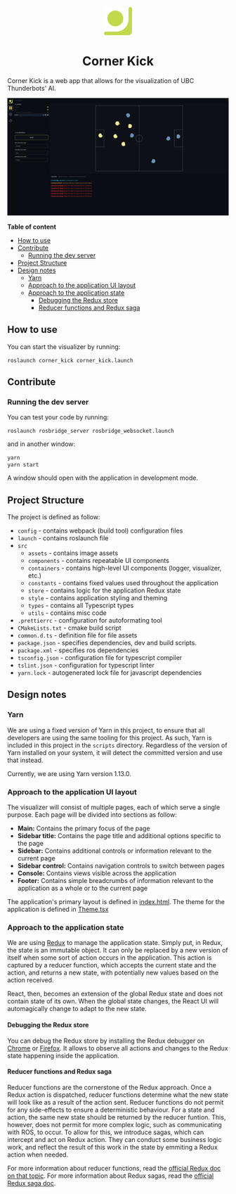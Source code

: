 <p align="center">
  <img src="./src/assets/logo.svg" width="64px">
  <br>
  <h1 align="center">Corner Kick</h1>
</p>

Corner Kick is a web app that allows for the visualization of UBC Thunderbots' AI.

![application screenshot](screenshot.png)

**Table of content**

- [How to use](#how-to-use)
- [Contribute](#contribute)
  - [Running the dev server](#running-the-dev-server)
- [Project Structure](#project-structure)
- [Design notes](#design-notes)
  - [Yarn](#yarn)
  - [Approach to the application UI layout](#approach-to-the-application-ui-layout)
  - [Approach to the application state](#approach-to-the-application-state)
    - [Debugging the Redux store](#debugging-the-redux-store)
    - [Reducer functions and Redux saga](#reducer-functions-and-redux-saga)

## How to use

You can start the visualizer by running:

```
roslaunch corner_kick corner_kick.launch
```

## Contribute

### Running the dev server

You can test your code by running:

```
roslaunch rosbridge_server rosbridge_websocket.launch
```

and in another window:

```
yarn
yarn start
```

A window should open with the application in development mode.

## Project Structure

The project is defined as follow:

-   `config` - contains webpack (build tool) configuration files
-   `launch` - contains roslaunch file
-   `src`
    -   `assets` - contains image assets
    -   `components` - contains repeatable UI components
    -   `containers` - contains high-level UI components (logger, visualizer, etc.)
    -   `constants` - contains fixed values used throughout the application
    -   `store` - contains logic for the application Redux state
    -   `style` - contains application styling and theming
    -   `types` - contains all Typescript types
    -   `utils` - contains misc code
-   `.prettierrc` - configuration for autoformating tool
-   `CMakeLists.txt` - cmake build script
-   `common.d.ts` - definition file for file assets
-   `package.json` - specifies dependencies, dev and build scripts.
-   `package.xml` - specifies ros dependencies
-   `tsconfig.json` - configuration file for typescript compiler
-   `tslint.json` - configuration for typescript linter
-   `yarn.lock` - autogenerated lock file for javascript dependencies

## Design notes

### Yarn

We are using a fixed version of Yarn in this project, to ensure that all developers
are using the same tooling for this project. As such, Yarn is included in this project
in the `scripts` directory. Regardless of the version of Yarn installed on your system,
it will detect the committed version and use that instead.

Currently, we are using Yarn version 1.13.0.

### Approach to the application UI layout

The visualizer will consist of multiple pages, each of which serve a single purpose. Each page will
be divided into sections as follow:

-   **Main:** Contains the primary focus of the page
-   **Sidebar title:** Contains the page title and additional options specific to the page
-   **Sidebar:** Contains additional controls or information relevant to the current page
-   **Sidebar control:** Contains navigation controls to switch between pages
-   **Console:** Contains views visible across the application
-   **Footer:** Contains simple breadcrumbs of information relevant to the application as a whole or to the current page

The application's primary layout is defined in [index.html](src/index.html). The theme for the application is defined
in [Theme.tsx](src/style/Theme.tsx)

### Approach to the application state

We are using [Redux](https://redux.js.org/) to manage the application state. Simply put, in Redux, the state is an
immutable object. It can only be replaced by a new version of itself when some sort of action occurs in the application.
This action is captured by a reducer function, which accepts the current state and the action, and returns a new state,
with potentially new values based on the action received.

React, then, becomes an extension of the global Redux state and does not contain state of its own. When the global state
changes, the React UI will automagically change to adapt to the new state.

#### Debugging the Redux store

You can debug the Redux store by installing the Redux debugger on
[Chrome](https://chrome.google.com/webstore/detail/redux-devtools/lmhkpmbekcpmknklioeibfkpmmfibljd)
or [Firefox](https://addons.mozilla.org/en-US/firefox/addon/reduxdevtools/). It
allows to observe all actions and changes to the Redux state happening inside the application.

#### Reducer functions and Redux saga

Reducer functions are the cornerstone of the Redux approach. Once a Redux action is dispatched, reducer functions
determine what the new state will look like as a result of the action sent. Reducer functions do not permit for
any side-effects to ensure a deterministic behaviour. For a state and action, the same new state should be returned
by the reducer funtion. This, however, does not permit for more complex logic, such as communicating with ROS,
to occur. To allow for this, we introduce sagas, which can intercept and act on Redux action. They can conduct some
business logic work, and reflect the result of this work in the state by emmiting a Redux action when needed.

For more information about reducer functions, read the [official Redux doc on that topic](https://redux.js.org/basics/reducers).
For more information about Redux sagas, read the [official Redux saga doc](https://redux-saga.js.org/).

